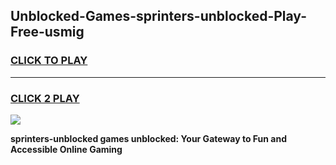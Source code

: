 
## Unblocked-Games-sprinters-unblocked-Play-Free-usmig
<h3>
<a href="https://premium76.site?title=sprinters-unblocked&ref=20M">CLICK TO PLAY</a></h3>
<hr>

<h3>
<a href="https://premium76.site?title=sprinters-unblocked&ref=20M">CLICK 2 PLAY</a>
  
</h3>

<a href="https://premium76.site?title=sprinters-unblocked&ref=19M"><img src="https://clearcache.store/games.png"></a>


**sprinters-unblocked games unblocked: Your Gateway to Fun and Accessible Online Gaming**
